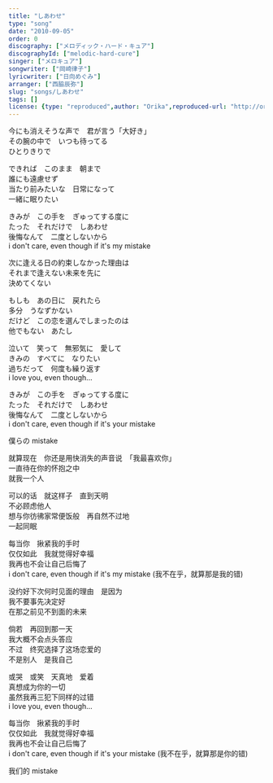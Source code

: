 ```yaml
---
title: "しあわせ"
type: "song"
date: "2010-09-05"
order: 0
discography: ["メロディック・ハード・キュア"]
discographyId: ["melodic-hard-cure"]
singer: ["メロキュア"]
songwriter: ["岡崎律子"]
lyricwriter: ["日向めぐみ"]
arranger: ["西脇辰弥"]
slug: "songs/しあわせ"
tags: []
license: {type: "reproduced",author: "Orika",reproduced-url: "http://orikamushi.myweb.hinet.net/",reproduced-website: "織歌蟲網站"}
---
```


今にも消えそうな声で　君が言う「大好き」   
その腕の中で　いつも待ってる   
ひとりきりで   
  
できれば　このまま　朝まで   
誰にも遠慮せず   
当たり前みたいな　日常になって   
一緒に眠りたい   
  
きみが　この手を　ぎゅってする度に   
たった　それだけで　しあわせ   
後悔なんて　二度としないから   
i don't care, even though if it's my mistake   
  
次に逢える日の約束しなかった理由は   
それまで逢えない未来を先に   
決めてくない   
  
もしも　あの日に　戻れたら   
多分　うなずかない   
だけど　この恋を選んでしまったのは   
他でもない　あたし   
  
泣いて　笑って　無邪気に　愛して   
きみの　すべてに　なりたい   
過ちだって　何度も繰り返す   
i love you, even though...   
  
きみが　この手を　ぎゅってする度に   
たった　それだけで　しあわせ   
後悔なんて　二度としないから   
i don't care, even though if it's your mistake   
  
僕らの mistake  
  
就算现在　你还是用快消失的声音说　「我最喜欢你」   
一直待在你的怀抱之中  
就我一个人  
  
可以的话　就这样子　直到天明  
不必顾虑他人  
想与你彷彿家常便饭般　再自然不过地  
一起同眠  
  
每当你　揪紧我的手时  
仅仅如此　我就觉得好幸福  
我再也不会让自己后悔了  
i don't care, even though if it's my mistake (我不在乎，就算那是我的错)   
  
没约好下次何时见面的理由　是因为  
我不要事先决定好　  
在那之前见不到面的未来  
  
倘若　再回到那一天  
我大概不会点头答应  
不过　终究选择了这场恋爱的  
不是别人　是我自己  
  
或哭　或笑　天真地　爱着  
真想成为你的一切  
虽然我再三犯下同样的过错  
i love you, even though...   
  
每当你　揪紧我的手时  
仅仅如此　我就觉得好幸福  
我再也不会让自己后悔了  
i don't care, even though if it's your mistake (我不在乎，就算那是你的错)  
  
我们的 mistake
